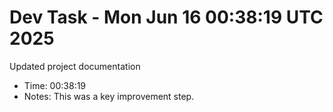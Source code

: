 # Dev Task - Mon Jun 16 00:38:19 UTC 2025
Updated project documentation
- Time: 00:38:19
- Notes: This was a key improvement step.
